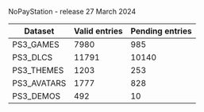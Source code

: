 NoPayStation - release 27 March 2024

|  Dataset  |Valid entries|Pending entries|
|-----------|-------------|---------------|
| PS3_GAMES |     7980    |      985      |
|  PS3_DLCS |    11791    |     10140     |
| PS3_THEMES|     1203    |      253      |
|PS3_AVATARS|     1777    |      828      |
| PS3_DEMOS |     492     |       10      |